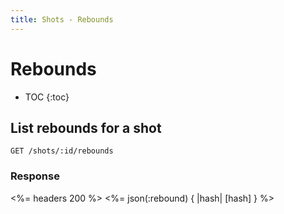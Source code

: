 ```yaml
---
title: Shots - Rebounds
---
```


# Rebounds

* TOC
{:toc}

## List rebounds for a shot

    GET /shots/:id/rebounds

### Response

<%= headers 200 %>
<%= json(:rebound) { |hash| [hash] } %>
